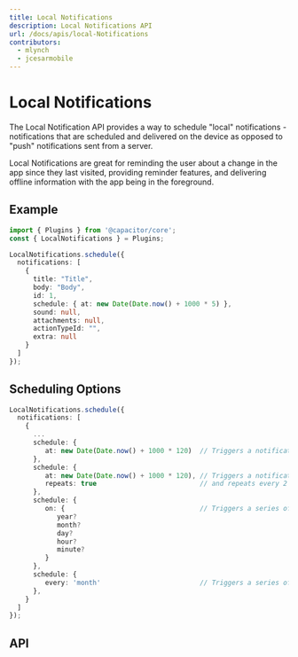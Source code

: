 ```yaml
---
title: Local Notifications
description: Local Notifications API
url: /docs/apis/local-Notifications
contributors:
  - mlynch
  - jcesarmobile
---
```


<plugin-platforms platforms="pwa,ios,android,electron"></plugin-platforms>

# Local Notifications

The Local Notification API provides a way to schedule "local" notifications - notifications that are scheduled and delivered on the device as opposed to "push" notifications sent from a server.

Local Notifications are great for reminding the user about a change in the app since they last visited, providing reminder features, and delivering offline information with the app being in the foreground.

<plugin-api index="true" name="local-notifications"></plugin-api>

## Example

```typescript
import { Plugins } from '@capacitor/core';
const { LocalNotifications } = Plugins;

LocalNotifications.schedule({
  notifications: [
    {
      title: "Title",
      body: "Body",
      id: 1,
      schedule: { at: new Date(Date.now() + 1000 * 5) },
      sound: null,
      attachments: null,
      actionTypeId: "",
      extra: null
    }
  ]
});
```

## Scheduling Options

```typescript
LocalNotifications.schedule({
  notifications: [
    {
      ...
      schedule: { 
         at: new Date(Date.now() + 1000 * 120)  // Triggers a notification once in 2 minutes
      },
      schedule: { 
         at: new Date(Date.now() + 1000 * 120), // Triggers a notification once in 2 minutes
         repeats: true                          // and repeats every 2 minutes
      },
      schedule: { 
         on: {                                  // Triggers a series of repeated notifications from a certain moment of time on. No option to turn off repetition.
            year?
            month?
            day?
            hour?
            minute?
         }
      },
      schedule: { 
         every: 'month'                         // Triggers a series of repeated notifications every 'year'|'month'|'two-weeks'|'week'|'day'|'hour'|'minute'|'second' starting from current date & time. No option to turn off repetition.
      },
    }
  ]
});
```

## API

<plugin-api name="local-notifications"></plugin-api>
